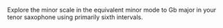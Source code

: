 Explore the minor scale in the equivalent minor mode to Gb major in your tenor saxophone using primarily sixth intervals.